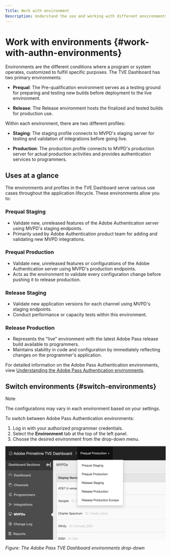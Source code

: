 ```yaml
---
Title: Work with environment
Description: Understand the use and working with different environments of TVE dashboard.
---
```

# Work with environments {#work-with-authn-environments}

Environments are the different conditions where a program or system operates, customized to fulfill specific purposes. The TVE Dashboard has two primary environments:

* **Prequal**: The Pre-qualification environment serves as a testing ground for preparing and testing new builds before deployment to the live environment.

* **Release**: The Release environment hosts the finalized and tested builds for production use.

Within each environment, there are two different profiles: 

* **Staging**: The staging profile connects to MVPD's staging server for testing and validation of integrations before going live.

* **Production**: The production profile connects to MVPD's production server for actual production activities and provides authentication services to programmers. 

## Uses at a glance

The environments and profiles in the TVE Dashboard serve various use cases throughout the application lifecycle. These environments allow you to:

### Prequal Staging

* Validate new, unreleased features of the Adobe Authentication server using MVPD's staging endpoints.
* Primarily used by Adobe Authentication product team for adding and validating new MVPD integrations.

### Prequal Production

* Validate new, unreleased features or configurations of the Adobe Authentication server using MVPD's production endpoints.
* Acts as the environment to validate every configuration change before pushing it to release production.

### Release Staging

* Validate new application versions for each channel using MVPD's staging endpoints.
* Conduct performance or capacity tests within this environment.

### Release Production

* Represents the "live" environment with the latest Adobe Pass release build available to programmers.
* Maintains stability in code and configuration by immediately reflecting changes on the programmer's application.

For detailed information on the Adobe Pass Authentication environments, view [Understanding the Adobe Pass Authentication environments](/help/authentication/understanding-the-adobe-environments.md).

## Switch environments {#switch-environments}

>[!NOTE]
>
> The configurations may vary in each environment based on your settings.

To switch between Adobe Pass Authentication environments:

1. Log in with your authorized programmer credentials.
1. Select the **Environment** tab at the top of the left panel.
1. Choose the desired environment from the drop-down menu.

![TVE Dashboard environments dropdown](assets/tve-dashboard-env.png)

*Figure: The Adobe Pass TVE Dashboard environments drop-down* 


<!--Remove this section
>[!IMPORTANT]
>
>When making administrative changes to your Adobe Pass Authentication configuration through the TVE Dashboard, we strongly advise you to follow the sequence below in order to ensure proper functionality.

To make administrative changes to your Adobe Pass Authentication configuration through the TVE Dashboard:

* Perform the changes in [Release Staging and validate them](http://sp.auth-staging.adobe.com/apitest/api.html).
* Perform the changes in [Prequal Production and validate them](http://sp.auth-staging.adobe.com/apitest/api.html).
* Perform the changes in [Release Production and validate them](http://sp.auth-staging.adobe.com/apitest/api.html). -->

<!--Remove this section
For the administrative changes to go live, navigate to **Review and Push Changes** section by selecting the button, which will show up in the bottom-left part of the sidebar, in order to review changes, add a description for the newly created changes and confirm the configuration update by selecting the "Push Configuration".

![Tve Dashboard review an push notification](assets/tve-review-push-notifications.png)

*Figure: The Adobe Primetime TVE Dashboard Review and Push Changes notification*-->

